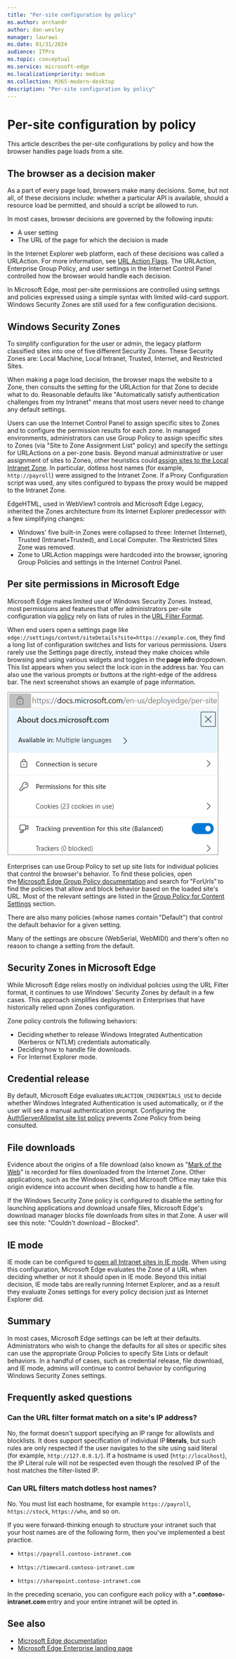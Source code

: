 ```yaml
---
title: "Per-site configuration by policy"
ms.author: archandr
author: dan-wesley
manager: laurawi
ms.date: 01/31/2024
audience: ITPro
ms.topic: conceptual
ms.service: microsoft-edge
ms.localizationpriority: medium
ms.collection: M365-modern-desktop
description: "Per-site configuration by policy"
---
```

# Per-site configuration by policy

This article describes the per-site configurations by policy and how the browser handles page loads from a site.

## The browser as a decision maker

As a part of every page load, browsers make many decisions. Some, but not all, of these decisions include: whether a particular API is available, should a resource load be permitted, and should a script be allowed to run.

In most cases, browser decisions are governed by the following inputs:

- A user setting
- The URL of the page for which the decision is made

In the Internet Explorer web platform, each of these decisions was called a URLAction. For more information, see [URL Action Flags](/previous-versions/windows/internet-explorer/ie-developer/platform-apis/ms537178%28v%3dvs.85%29). The URLAction, Enterprise Group Policy, and user settings in the Internet Control Panel controlled how the browser would handle each decision.  

In Microsoft Edge, most per-site permissions are controlled using settngs and policies expressed using a simple syntax with limited wild-card support. Windows Security Zones are still used for a few configuration decisions.

## Windows Security Zones

To simplify configuration for the user or admin, the legacy platform classified sites into one of five different Security Zones. These Security Zones are: Local Machine, Local Intranet, Trusted, Internet, and Restricted Sites.

When making a page load decision, the browser maps the website to a Zone, then consults the setting for the URLAction for that Zone to decide what to do. Reasonable defaults like "Automatically satisfy authentication challenges from my Intranet" means that most users never need to change any default settings.

Users can use the Internet Control Panel to assign specific sites to Zones and to configure the permission results for each zone. In managed environments, administrators can use Group Policy to assign specific sites to Zones (via "Site to Zone Assignment List" policy) and specify the settings for URLActions on a per-zone basis. Beyond manual administrative or user assignment of sites to Zones, other heuristics could [assign sites to the Local Intranet Zone](/archive/blogs/ieinternals/the-intranet-zone). In particular, dotless host names (for example, `http://payroll`) were assigned to the Intranet Zone. If a Proxy Configuration script was used, any sites configured to bypass the proxy would be mapped to the Intranet Zone.

EdgeHTML, used in WebView1 controls and Microsoft Edge Legacy, inherited the Zones architecture from its Internet Explorer predecessor with a few simplifying changes:

- Windows' five built-in Zones were collapsed to three: Internet (Internet), Trusted (Intranet+Trusted), and Local Computer. The Restricted Sites Zone was removed.
- Zone to URLAction mappings were hardcoded into the browser, ignoring Group Policies and settings in the Internet Control Panel.

## Per site permissions in Microsoft Edge

Microsoft Edge makes limited use of Windows Security Zones. Instead, most permissions and features that offer administrators per-site configuration via [policy](/deployedge/microsoft-edge-policies) rely on lists of rules in the [URL Filter Format](/DeployEdge/edge-learnmmore-url-list-filter%20format).

When end users open a settings page like `edge://settings/content/siteDetails?site=https://example.com`, they find a long list of configuration switches and lists for various permissions. Users rarely use the Settings page directly, instead they make choices while browsing and using various widgets and toggles in the **page info** dropdown. This list appears when you select the lock icon in the address bar. You can also use the various prompts or buttons at the right-edge of the address bar. The next screenshot shows an example of page information.

![Page information and settings for the current page in the browser.](media/per-site-configuration-by-policy/edge-page-info.png)

Enterprises can use Group Policy to set up site lists for individual policies that control the browser's behavior. To find these policies, open the [Microsoft Edge Group Policy documentation](/deployedge/microsoft-edge-policies) and search for "ForUrls" to find the policies that allow and block behavior based on the loaded site's URL. Most of the relevant settings are listed in the [Group Policy for Content Settings](/deployedge/microsoft-edge-policies#content-settings) section.

There are also many policies (whose names contain "Default") that control the default behavior for a given setting.

Many of the settings are obscure (WebSerial, WebMIDI) and there's often no reason to change a setting from the default.

## Security Zones in Microsoft Edge

While Microsoft Edge relies mostly on individual policies using the URL Filter format, it continues to use Windows' Security Zones by default in a few cases. This approach simplifies deployment in Enterprises that have historically relied upon Zones configuration.

Zone policy controls the following behaviors:

- Deciding whether to release Windows Integrated Authentication (Kerberos or NTLM) credentials automatically.
- Deciding how to handle file downloads.
- For Internet Explorer mode.

## Credential release

By default, Microsoft Edge evaluates `URLACTION_CREDENTIALS_USE` to decide whether Windows Integrated Authentication is used automatically, or if the user will see a manual authentication prompt. Configuring the [AuthServerAllowlist site list policy](/deployedge/microsoft-edge-policies#authserverallowlist) prevents Zone Policy from being consulted.

## File downloads

Evidence about the origins of a file download (also known as "[Mark of the Web](https://textslashplain.com/2016/04/04/downloads-and-the-mark-of-the-web/)" is recorded for files downloaded from the Internet Zone. Other applications, such as the Windows Shell, and Microsoft Office may take this origin evidence into account when deciding how to handle a file.

If the Windows Security Zone policy is configured to disable the setting for launching applications and download unsafe files, Microsoft Edge's download manager blocks file downloads from sites in that Zone. A user will see this note: "Couldn't download – Blocked".  

## IE mode

IE mode can be configured to [open all Intranet sites in IE mode](/deployedge/edge-ie-mode#configure-all-intranet-sites). When using this configuration, Microsoft Edge evaluates the Zone of a URL when deciding whether or not it should open in IE mode. Beyond this initial decision, IE mode tabs are really running Internet Explorer, and as a result they evaluate Zones settings for every policy decision just as Internet Explorer did.

## Summary

In most cases, Microsoft Edge settings can be left at their defaults. Administrators who wish to change the defaults for all sites or specific sites can use the appropriate Group Policies to specify Site Lists or default behaviors. In a handful of cases, such as credential release, file download, and IE mode, admins will continue to control behavior by configuring Windows Security Zones settings.

## Frequently asked questions

### Can the URL filter format match on a site's IP address?

No, the format doesn't support specifying an IP range for allowlists and blocklists. It does support specification of individual IP **literals**, but such rules are only respected if the user navigates to the site using said literal (for example, `http://127.0.0.1/`). If a hostname is used (`http://localhost`), the IP Literal rule will not be respected even though the resolved IP of the host matches the filter-listed IP.

### Can URL filters match dotless host names?

No. You must list each hostname, for example `https://payroll`, `https://stock`, `https://who`, and so on.

If you were forward-thinking enough to structure your intranet such that your host names are of the following form, then you've implemented a best practice.

- `https://payroll.contoso-intranet.com`

- `https://timecard.contoso-intranet.com`

- `https://sharepoint.contoso-intranet.com`

In the preceding scenario, you can configure each policy with a ***.contoso-intranet.com** entry and your entire intranet will be opted in.

## See also

- [Microsoft Edge documentation](./index.yml)
- [Microsoft Edge Enterprise landing page](https://aka.ms/EdgeEnterprise)
